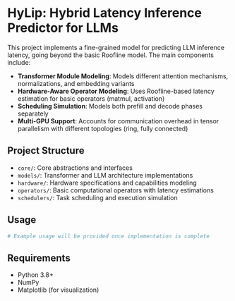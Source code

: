 # HyLip: Hybrid Latency Inference Predictor for LLMs

This project implements a fine-grained model for predicting LLM inference latency, going beyond the basic Roofline model. The main components include:

- **Transformer Module Modeling**: Models different attention mechanisms, normalizations, and embedding variants
- **Hardware-Aware Operator Modeling**: Uses Roofline-based latency estimation for basic operators (matmul, activation)
- **Scheduling Simulation**: Models both prefill and decode phases separately
- **Multi-GPU Support**: Accounts for communication overhead in tensor parallelism with different topologies (ring, fully connected)

## Project Structure

- `core/`: Core abstractions and interfaces
- `models/`: Transformer and LLM architecture implementations
- `hardware/`: Hardware specifications and capabilities modeling
- `operators/`: Basic computational operators with latency estimations
- `schedulers/`: Task scheduling and execution simulation

## Usage

```python
# Example usage will be provided once implementation is complete
```

## Requirements

- Python 3.8+
- NumPy
- Matplotlib (for visualization) 